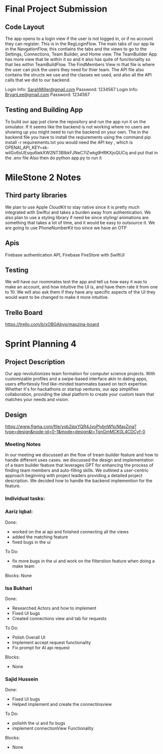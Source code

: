 # Final Project Submission

## Code Layout
The app opens to a login view if the user is not logged in, or if no account they can register. This is in the RegLoginFlow.
The main tabs of our app lie in the NavgationFlow, this contiains the tabs and the views to go to the Settings, Connections, Team Builder, and Home view.
The TeamBuilder App has more view that lie within it so and it also has quite of functionality so that lies within TeamBuildFlow.
The FindMembers View in that file is where the user can pick the users they need for thier team. 
The API file also contains the structs we use and the classes we used, and also all the API calls that we did to our backend.

Login Info: SarahMiller@gmail.com Password: 1234567
Login Info: BryanLee@gmail.com Password: 1234567

## Testing and Building App
To build our app just clone the repository and run the app run it on the simulator.
If it seems like the backend is not working where no users are showing up you might need to run the backend on your own. 
The in the backend file you have to install the reqiurements using the command pip install  -r requirements.txt
you would need the API key , which is OPENAI_API_KEY=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 and put that in the .env file
Also then do python app.py to run it


# MileStone 2 Notes


## Third party libraries
We plan to use Apple CloudKit to stay native since it is pretty much integrated with Swiftui and takes a burden away from authentication.
We also plan to use a styling library if need be since styling/ animations are something that takes a lot of time, and it would be easy to outsource it.
We are going to use PhoneNumberKit too since we have an OTP

## Apis
Firebase authentication API, Firebase FireStore with SwiftUI 

## Testing

We will have our roommates test the app and tell us how easy it was to make an account, and how intuitive the UI is, and have them rate it from one to 10. We will also ask them if they have any specific aspects of the UI they would want to be changed to make it more intuitive.

## Trello Board
https://trello.com/b/xOBGAbyp/maszina-board

# Sprint Planning 4

## Project Description
Our app revolutionizes team formation for computer science projects. With customizable profiles and a swipe-based interface akin to dating apps, users effortlessly find like-minded teammates based on tech expertise. Whether it's for hackathons or startup ventures, our app simplifies collaboration, providing the ideal platform to create your custom team that matches your needs and vision.

## Design
https://www.figma.com/file/yob2jpxYQR4JvoPlybnWfp/MasZina?type=design&node-id=0-1&mode=design&t=TgnGmMCK0L4CDCyf-0


### Meeting Notes
In our meeting we discussed an the flow of tream builder feature and how to handle different uses cases. we discussed the design and implementation of a team builder feature that leverages GPT for enhancing the process of finding team members and auto-filling skills. We outlined a user-centric approach beginning with project leaders providing a detailed project description. We decided how to handle the backend implemention for the feature.

### Individual tasks:

### Aariz Iqbal:
Done:
- worked on the ai api and finished connecting all the views
- added the matching feature
- fixed bugs in the ui

To Do:
- fix more bugs in the ui and work on the filterstion feature when doing a make team


Blocks:
None

### Isa Bukhari
Done:
- Researched Actors and how to implement
- Fixed UI bugs
- Created connections view and tab for requests

To Do:
- Polish Overall UI
- Implement accept request functionality
- Fix prompt for AI api request


Blocks:
- None

### Sajid Hussein
Done:
- Fixed UI bugs
- Helped implement and create the connectinsview
  
To Do:
- polishh the ui and fix bugs
- implement connectionView Functionality

Blocks:
- None




